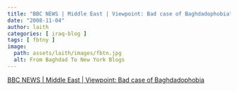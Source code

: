 ```yaml
---
title: "BBC NEWS | Middle East | Viewpoint: Bad case of Baghdadophobia"
date: "2008-11-04"
author: laith
categories: [ iraq-blog ]
tags: [ fbtny ]
image:
  path: assets/laith/images/fbtn.jpg
  alt: From Baghdad To New York Blogs
---
```


[BBC NEWS | Middle East | Viewpoint: Bad case of Baghdadophobia](https://news.bbc.co.uk/2/hi/middle_east/7706872.stm)
